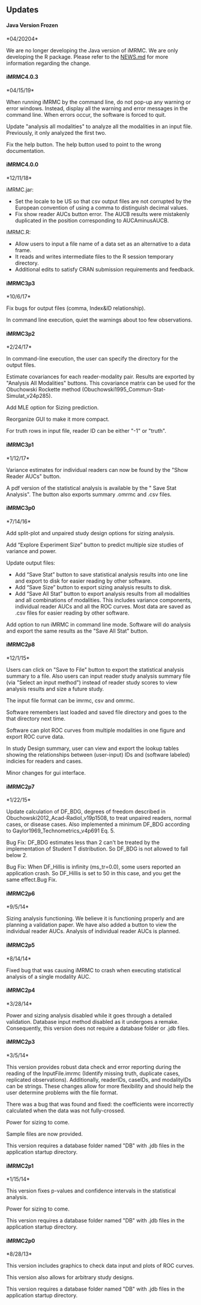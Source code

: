 <h2>Updates</h2>

<h4>Java Version Frozen</h4>
*04/20204*

We are no longer developing the Java version of iMRMC. We are only developing the R package. Please refer to the [NEWS.md](https://github.com/DIDSR/iMRMC/blob/master/Rpackage/iMRMC/NEWS.md) for more information regarding the change. 


<h4>iMRMC4.0.3</h4>
*04/15/19*

When running iMRMC by the command line, do not pop-up any warning or error windows. Instead, display all the warning and error messages in the command line. When errors occur, the software is forced to quit.

Update "analysis all modalities" to analyze all the modalities in an input file. Previously, it only analyzed the first two.

Fix the help button. The help button used to point to the wrong documentation. 


<h4>iMRMC4.0.0</h4>
*12/11/18*

iMRMC.jar: 
  * Set the locale to be US so that csv output files are not corrupted by the European convention of using a comma to distinguish decimal values. 
  * Fix show reader AUCs button error. The AUCB results were mistakenly duplicated in the position corresponding to AUCAminusAUCB. 

iMRMC.R:
  * Allow users to input a file name of a data set as an alternative to a data frame.
  * It reads and writes intermediate files to the R session temporary directory.
  * Additional edits to satisfy CRAN submission requirements and feedback.  


<h4>iMRMC3p3</h4>
*10/6/17*

Fix bugs for output files (comma, Index&ID relationship).

In command line execution, quiet the warnings about too few observations. 


<h4>iMRMC3p2</h4>
*2/24/17*

In command-line execution, the user can specify the directory for the output files.

Estimate covariances for each reader-modality pair. Results are exported by "Analysis All Modalities" buttons. This covariance matrix can be used for the Obuchowski Rockette method (Obuchowski1995_Commun-Stat-Simulat_v24p285).

Add MLE option for Sizing prediction.

Reorganize GUI to make it more compact.

For truth rows in input file, reader ID can be either "-1" or "truth".


<h4>iMRMC3p1</h4>
*1/12/17*

Variance estimates for individual readers can now be found by the "Show Reader AUCs" button.

A pdf version of the statistical analysis is available by the " Save Stat Analysis". The button also exports summary .omrmc and .csv files.


<h4>iMRMC3p0</h4>
*7/14/16*

Add split-plot and unpaired study design options for sizing analysis.

Add “Explore Experiment Size” button to predict multiple size studies of variance and power.

Update output files:
  * Add “Save Stat” button to save statistical analysis results into one line and export to disk for easier reading by other software.
  * Add “Save Size” button to export sizing analysis results to disk.
  * Add “Save All Stat” button to export analysis results from all modalities and all combinations of modalities. This includes variance components, individual reader AUCs and all the ROC curves. Most data are saved as .csv files for easier reading by other software.

Add option to run iMRMC in command line mode. Software will do analysis and export the same results as the "Save All Stat" button.


<h4>iMRMC2p8</h4>
*12/1/15*

Users can click on "Save to File" button to export the statistical analysis summary to a file. Also users can input reader study analysis summary file (via "Select an input method") instead of reader study scores to view analysis results and size a future study.

The input file format can be imrmc, csv and omrmc.

Software remembers last loaded and saved file directory and goes to the that directory next time.

Software can plot ROC curves from multiple modalities in one figure and export ROC curve data.

In study Design summary, user can view and export the lookup tables showing the relationships between (user-input) IDs and (software labeled) indicies for readers and cases.

Minor changes for gui interface.


<h4>iMRMC2p7</h4>
*1/22/15*

Update calculation of DF_BDG, degrees of freedom described in Obuchowski2012_Acad-Radiol_v19p1508, to treat unpaired readers, normal cases, or disease cases. Also implemented a minimum DF_BDG according to Gaylor1969_Technometrics_v4p691 Eq. 5. 

Bug Fix: DF_BDG estimates less than 2 can't be treated by the implementation of Student T distribution. So DF_BDG is not allowed to fall below 2. 

Bug Fix: When DF_Hillis is infinity (ms_tr=0.0), some users reported an application crash. So DF_Hillis is set to 50 in this case, and you get the same effect.Bug Fix.


<h4>iMRMC2p6</h4>
*9/5/14*

Sizing analysis functioning. We believe it is functioning properly and are planning a validation paper. We have also added a button to view the individual reader AUCs. Analysis of individual reader AUCs is planned. 


<h4>iMRMC2p5</h4>
*8/14/14*

Fixed bug that was causing iMRMC to crash when executing statistical analysis of a single modality AUC.


<h4>iMRMC2p4</h4>
*3/28/14*

Power and sizing analysis disabled while it goes through a detailed validation. 
Database input method disabled as it undergoes a remake. Consequently, this version does not require a database folder or .jdb files.


<h4>iMRMC2p3</h4>
*3/5/14*

This version provides robust data check and error reporting during the reading of the InputFile.imrmc (Identify missing truth, duplicate cases, replicated observations). Additionally, readerIDs, caseIDs, and modalityIDs can be strings. These changes allow for more flexibility and should help the user determine problems with the file format. 

There was a bug that was found and fixed: the coefficients were incorrectly calculated when the data was not fully-crossed. 

Power for sizing to come. 

Sample files are now provided. 

This version requires a database folder named "DB" with .jdb files in the application startup directory.


<h4>iMRMC2p1</h4>
*1/15/14*

This version fixes p-values and confidence intervals in the statistical analysis. 

Power for sizing to come. 

This version requires a database folder named "DB" with .jdb files in the application startup directory.


<h4>iMRMC2p0</h4>
*8/28/13*

This version includes graphics to check data input and plots of ROC curves. 

This version also allows for arbitrary study designs. 

This version requires a database folder named "DB" with .jdb files in the application startup directory.




